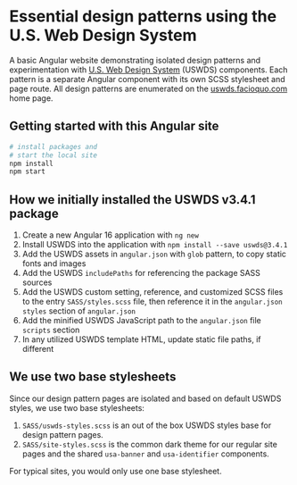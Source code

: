 # Essential design patterns using the U.S. Web Design System

A basic Angular website demonstrating isolated design patterns and experimentation with [U.S. Web Design System](https://designsystem.digital.gov) (USWDS) components.  Each pattern is a separate Angular component with its own SCSS stylesheet and page route.  All design patterns are enumerated on the [uswds.facioquo.com](https://uswds.facioquo.com) home page.

## Getting started with this Angular site

```bash
# install packages and 
# start the local site
npm install
npm start
```

## How we initially installed the USWDS v3.4.1 package

1. Create a new Angular 16 application with `ng new`
2. Install USWDS into the application with `npm install --save uswds@3.4.1`
3. Add the USWDS assets in `angular.json` with `glob` pattern, to copy static fonts and images
4. Add the USWDS `includePaths` for referencing the package SASS sources
5. Add the USWDS custom setting, reference, and customized SCSS files to the entry `SASS/styles.scss` file, then reference it in the `angular.json` `styles` section of `angular.json`
6. Add the minified USWDS JavaScript path to the `angular.json` file `scripts` section
7. In any utilized USWDS template HTML, update static file paths, if different

## We use two base stylesheets

Since our design pattern pages are isolated and
 based on default USWDS styles, we use two base stylesheets:

1. `SASS/uswds-styles.scss` is an out of the box USWDS styles base for design pattern pages.
2. `SASS/site-styles.scss` is the common dark theme for our regular site pages and the shared `usa-banner` and `usa-identifier` components.

For typical sites, you would only use one base stylesheet.
